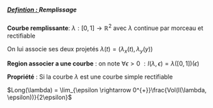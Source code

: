 ##### <u>Defintion : </u> __Remplissage__

__Courbe remplissante__: $\lambda : [0, 1] \rightarrow \mathbb{R}^2$ avec $\lambda$ continue par morceau et rectifiable

On lui associe ses deux projetés $\lambda(t) = (\lambda_{x}(t), \lambda_{y}(y))$

__Region associer a une courbe__ :  on note $\forall \epsilon>0 \  : I(\lambda, \epsilon) = \lambda([0, 1])(\epsilon)$

__Propriété__ : Si la courbe $\lambda$ est une courbe simple rectifiable

$Long(\lambda) = \lim_{\epsilon \rightarrow 0^{+}}\frac{Vol(I(\lambda, \epsilon))}{2\epsilon}$ 
